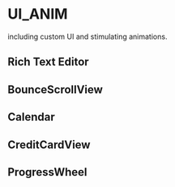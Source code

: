 # UI_ANIM
including custom UI and stimulating animations.

## Rich Text Editor

## BounceScrollView

## Calendar

## CreditCardView

## ProgressWheel

